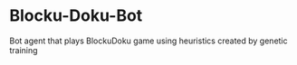 # Blocku-Doku-Bot
Bot agent that plays BlockuDoku game using heuristics created by genetic training
